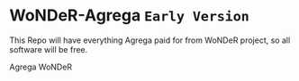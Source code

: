# WoNDeR-Agrega `Early Version`

This Repo will have everything Agrega paid for from WoNDeR project, so all software will be free.

Agrega WoNDeR
